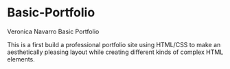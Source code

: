 # Basic-Portfolio
Veronica Navarro Basic Portfolio

This is a first build a professional portfolio site using HTML/CSS to make an aesthetically pleasing layout while creating different kinds of complex HTML elements.
